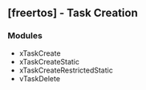 ## [freertos] - Task Creation

### Modules
* xTaskCreate
* xTaskCreateStatic
* xTaskCreateRestrictedStatic
* vTaskDelete